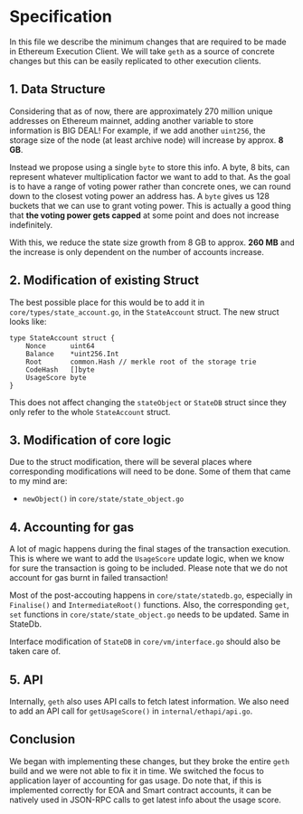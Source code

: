 # Specification

In this file we describe the minimum changes that are required to be made in Ethereum Execution Client. We will take `geth` as a source of concrete changes but this can be easily replicated to other execution clients.

## 1. Data Structure

Considering that as of now, there are approximately 270 million unique addresses on Ethereum mainnet, adding another variable to store information is BIG DEAL!
For example, if we add another `uint256`, the storage size of the node (at least archive node) will increase by approx. **8 GB**.

Instead we propose using a single `byte` to store this info. A byte, 8 bits, can represent whatever multiplication factor we want to add to that. As the goal is to have a range of voting power rather than concrete ones, we can round down to the closest voting power an address has. A `byte` gives us 128 buckets that we can use to grant voting power. This is actually a good thing that **the voting power gets capped** at some point and does not increase indefinitely. 

With this, we reduce the state size growth from 8 GB to approx. **260 MB** and the increase is only dependent on the number of accounts increase.

## 2. Modification of existing Struct

The best possible place for this would be to add it in `core/types/state_account.go`, in the `StateAccount` struct. The new struct looks like:
```
type StateAccount struct {
	Nonce      uint64
	Balance    *uint256.Int
	Root       common.Hash // merkle root of the storage trie
	CodeHash   []byte
	UsageScore byte
}
```
This does not affect changing the `stateObject` or `StateDB` struct since they only refer to the whole `StateAccount` struct.

## 3. Modification of core logic

Due to the struct modification, there will be several places where corresponding modifications will need to be done. Some of them that came to my mind are:

- `newObject()` in `core/state/state_object.go`

## 4. Accounting for gas

A lot of magic happens during the final stages of the transaction execution. This is where we want to add the `UsageScore` update logic, when we know for sure the transaction is going to be included. Please note that we do not account for gas burnt in failed transaction!

Most of the post-accouting happens in `core/state/statedb.go`, especially in `Finalise()` and `IntermediateRoot()` functions. Also, the corresponding `get`, `set` functions in `core/state/state_object.go` needs to be updated. Same in StateDb.

Interface modification of `StateDB` in `core/vm/interface.go` should also be taken care of.

## 5. API

Internally, `geth` also uses API calls to fetch latest information. We also need to add an API call for `getUsageScore()` in `internal/ethapi/api.go`.

## Conclusion

We began with implementing these changes, but they broke the entire `geth` build and we were not able to fix it in time. We switched the focus to application layer of accounting for gas usage. 
Do note that, if this is implemented correctly for EOA and Smart contract accounts, it can be natively used in JSON-RPC calls to get latest info about the usage score.